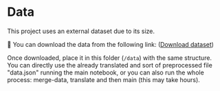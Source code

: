 # Data

This project uses an external dataset due to its size.

📂 You can download the data from the following link:
([Download dataset](https://eltehu-my.sharepoint.com/:f:/g/personal/paulinaeb_student_elte_hu/Emp7X-9_FthEnhhDsHGXbtwBXBeu7jHp6usXMBCqkly05g?e=FuEXze))

Once downloaded, place it in this folder (`/data`) with the same structure. You can directly use the already translated and sort of preprocessed file "data.json" running the main notebook, or you can also run the whole process: merge-data, translate and then main (this may take hours).